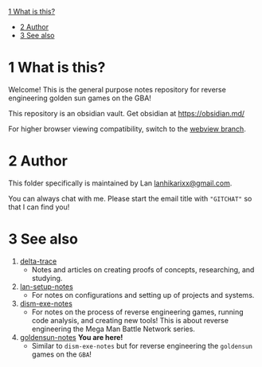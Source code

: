 
[1 What is this?](#1-what-is-this)
- [2 Author](#2-author)
- [3 See also](#3-see-also)


# 1 What is this?

Welcome! This is the general purpose notes repository for reverse engineering golden sun games on the GBA!

This repository is an obsidian vault. Get obsidian at https://obsidian.md/

For higher browser viewing compatibility, switch to the [webview branch](https://github.com/FutureFractal/goldensun-notes/tree/webview/lan).

# 2 Author

This folder specifically is maintained by Lan <lanhikarixx@gmail.com>. 

You can always chat with me. Please start the email title with `"GITCHAT"` so that I can find you!

# 3 See also

1. [delta-trace](<https://github.com/delta-domain-rnd/delta-trace>)
	- Notes and articles on creating proofs of concepts, researching, and studying.
2. [lan-setup-notes](<https://github.com/LanHikari22/lan-setup-notes>)
	- For notes on configurations and setting up of projects and systems.
3. [dism-exe-notes](<https://github.com/dism-exe/dism-exe-notes/tree/main/lan>)
	- For notes on the process of reverse engineering games, running code analysis, and creating new tools! This is about reverse engineering the Mega Man Battle Network series.
4. [goldensun-notes](<https://github.com/FutureFractal/goldensun-notes/tree/main/lan>) **You are here!**
	- Similar to `dism-exe-notes` but for reverse engineering the `goldensun` games on the `GBA`!
